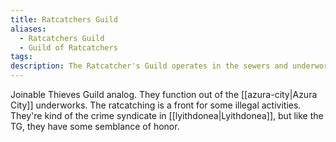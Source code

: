 ```yaml
---
title: Ratcatchers Guild
aliases:
  - Ratcatchers Guild
  - Guild of Ratcatchers
tags: 
description: The Ratcatcher's Guild operates in the sewers and underworks of Azura City. They catch rats and perform other menial tasks as a front for its petty crime business.
---
```

Joinable Thieves Guild analog. They function out of the [[azura-city|Azura City]] underworks. The ratcatching is a front for some illegal activities. They're kind of the crime syndicate in [[lyithdonea|Lyithdonea]], but like the TG, they have some semblance of honor.